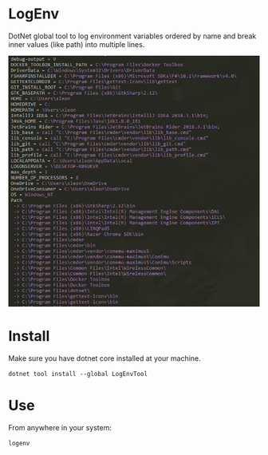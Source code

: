 # LogEnv

DotNet global tool to log environment variables ordered by name and break inner values (like path) into multiple lines.

<p align="center">
  <img src="Screenshot.png">
</p>

# Install

Make sure you have dotnet core installed at your machine.

```console
dotnet tool install --global LogEnvTool
```

# Use

From anywhere in your system:

```console
logenv
```
    
